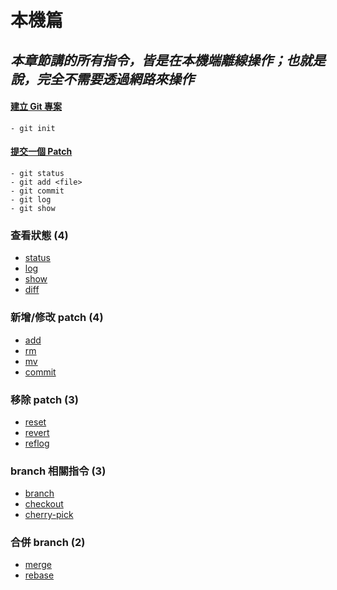 # 本機篇

## _本章節講的所有指令，皆是在本機端離線操作；也就是說，完全不需要透過網路來操作_

#### [建立 Git 專案](create_project.md)

	- git init

#### [提交一個 Patch](commit_a_patch.md)

	- git status
	- git add <file>
	- git commit
	- git log
	- git show

### 查看狀態 (4)
* [status](status.md)
* [log](log.md)
* [show](show.md)
* [diff](diff.md)

### 新增/修改 patch (4)
* [add](add.md)
* [rm](rm.md)
* [mv](mv.md)
* [commit](commit.md)

### 移除 patch (3)
* [reset](reset.md)
* [revert](revert.md)
* [reflog](reflog.md)

### branch 相關指令 (3)
* [branch](branch.md)
* [checkout](checkout.md)
* [cherry-pick](cherry-pick.md)

### 合併 branch (2)
* [merge](merge.md)
* [rebase](rebase.md)

